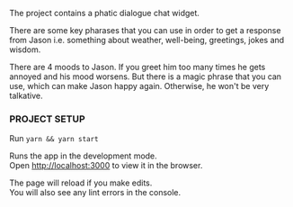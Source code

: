The project contains a phatic dialogue chat widget.

There are some key pharases that you can use in order to get a response from Jason i.e. something about weather, well-being, greetings, jokes and wisdom.

There are 4 moods to Jason. If you greet him too many times he gets annoyed and his mood worsens. But there is a magic phrase that you can use, which can make Jason happy again. Otherwise, he won't be very talkative.


### PROJECT SETUP

Run `yarn && yarn start`

Runs the app in the development mode.<br />
Open [http://localhost:3000](http://localhost:3000) to view it in the browser.

The page will reload if you make edits.<br />
You will also see any lint errors in the console.

